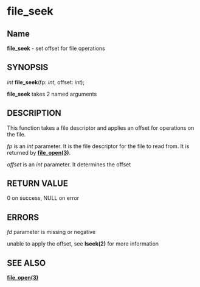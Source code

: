 # file_seek

## Name

**file_seek** - set offset for file operations

## SYNOPSIS

*int* **file_seek**(fp: *int*, offset: *int*);

**file_seek** takes 2 named arguments

## DESCRIPTION

This function takes a file descriptor and applies an offset for operations on the file.

*fp* is an *int* parameter. It is the file descriptor for the file to read from. It is returned by **[file_open(3)](file_open.md)**.

*offset* is an *int* parameter. It determines the offset

## RETURN VALUE

0 on success, NULL on error

## ERRORS

*fd* parameter is missing or negative

unable to apply the offset, see **lseek(2)** for more information

## SEE ALSO

**[file_open(3)](file_open.md)**
